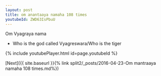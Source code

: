 ```yaml
---
layout: post
title: om anantaaya namaha 108 times
youtubeId: ZWD63IsPbuU
---
```

 
 
Om Vyagraya nama 
 
 -  Who is the god called Vyagreswara/Who is the tiger 
 
  
 
  
 
 
 
 
 
 


{% include youtubePlayer.html id=page.youtubeId %}
 
[Next]({{ site.baseurl }}{% link  split2/_posts/2016-04-23-Om mantraaya namaha 108 times.md%})
 
